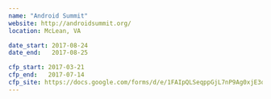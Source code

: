 ```yaml
---
name: "Android Summit"
website: http://androidsummit.org/
location: McLean, VA

date_start: 2017-08-24
date_end:   2017-08-25

cfp_start: 2017-03-21
cfp_end:   2017-07-14
cfp_site: https://docs.google.com/forms/d/e/1FAIpQLSeqppGjL7nP9Ag0xjE3qD3QhmbCrhRJEn4v1dMJG9M1S2lRGA/viewform?c=0&w=1
---
```

